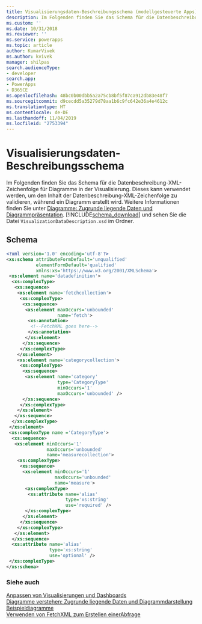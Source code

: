 ```yaml
---
title: Visualisierungsdaten-Beschreibungsschema (modellgesteuerte Apps) | Microsoft Docs
description: Im Folgenden finden Sie das Schema für die Datenbeschreibung-XML-Zeichenfolge für Diagramme in der Visualisierung. Dieses kann verwendet werden, um den Inhalt der Datenbeschreibung-XML-Zeichenfolge zu validieren, während ein Diagramm erstellt wird.
ms.custom: ''
ms.date: 10/31/2018
ms.reviewer: ''
ms.service: powerapps
ms.topic: article
author: KumarVivek
ms.author: kvivek
manager: shilpas
search.audienceType:
- developer
search.app:
- PowerApps
- D365CE
ms.openlocfilehash: 48bc0b00dbb5a2a75cb8bf5f87ca912db83e48f7
ms.sourcegitcommit: d9cecdd5a35279d78aa1b6c9fc642e36a4e4612c
ms.translationtype: HT
ms.contentlocale: de-DE
ms.lasthandoff: 11/04/2019
ms.locfileid: "2753394"
---
```

# <a name="visualization-data-description-schema"></a>Visualisierungsdaten-Beschreibungsschema

<!-- https://docs.microsoft.com/dynamics365/customer-engagement/developer/customize-dev/visualization-data-description-schema -->

Im Folgenden finden Sie das Schema für die Datenbeschreibung-XML-Zeichenfolge für Diagramme in der Visualisierung. Dieses kann verwendet werden, um den Inhalt der Datenbeschreibung-XML-Zeichenfolge zu validieren, während ein Diagramm erstellt wird. Weitere Informationen finden Sie unter [Diagramme: Zugrunde liegende Daten und Diagrammpräsentation](understand-charts-underlying-data-chart-representation.md). [!INCLUDE[schema_download](../../includes/schema-download.md)] und sehen Sie die Datei `VisualizationDataDescription.xsd` im Ordner.  
  
## <a name="schema"></a>Schema  
  
```xml  
<?xml version='1.0' encoding='utf-8'?>  
<xs:schema attributeFormDefault='unqualified'  
           elementFormDefault='qualified'  
           xmlns:xs='https://www.w3.org/2001/XMLSchema'>  
 <xs:element name='datadefinition'>  
  <xs:complexType>  
   <xs:sequence>  
    <xs:element name='fetchcollection'>  
     <xs:complexType>  
      <xs:sequence>  
       <xs:element maxOccurs='unbounded'  
                   name='fetch'>  
        <xs:annotation>  
         <!--FetchXML goes here-->  
        </xs:annotation>  
       </xs:element>  
      </xs:sequence>  
     </xs:complexType>  
    </xs:element>  
    <xs:element name='categorycollection'>  
     <xs:complexType>  
      <xs:sequence>  
       <xs:element name='category'  
                   type='CategoryType'  
                   minOccurs='1'  
                   maxOccurs='unbounded' />  
      </xs:sequence>  
     </xs:complexType>  
    </xs:element>  
   </xs:sequence>  
  </xs:complexType>  
 </xs:element>  
 <xs:complexType name ='CategoryType'>  
  <xs:sequence>  
   <xs:element minOccurs='1'  
               maxOccurs='unbounded'  
               name='measurecollection'>  
    <xs:complexType>  
     <xs:sequence>  
      <xs:element minOccurs='1'  
                  maxOccurs='unbounded'  
                  name='measure'>  
       <xs:complexType>  
        <xs:attribute name='alias'  
                      type='xs:string'  
                      use='required' />  
       </xs:complexType>  
      </xs:element>  
     </xs:sequence>  
    </xs:complexType>  
   </xs:element>  
  </xs:sequence>  
  <xs:attribute name='alias'  
                type='xs:string'  
                use='optional' />  
 </xs:complexType>  
</xs:schema>  
```  
### <a name="see-also"></a>Siehe auch  
 [Anpassen von Visualisierungen und Dashboards](customize-visualizations-dashboards.md)   
 [Diagramme verstehen: Zugrunde liegende Daten und Diagrammdarstellung](understand-charts-underlying-data-chart-representation.md)   
 [Beispieldiagramme](sample-charts.md)   
 [Verwenden von FetchXML zum Erstellen einerAbfrage](../common-data-service/use-fetchxml-construct-query.md)